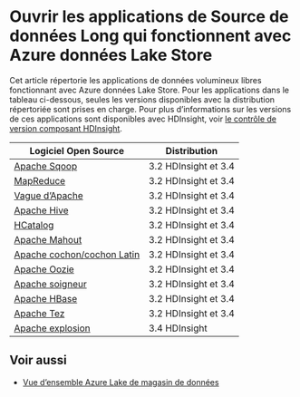 <properties
   pageTitle="Applications de données volumineux compatibles avec les données Lake Store | Azure"
   description="Liste des applications ouvrir la source qui fonctionnent avec Azure données Lake Store"
   services="data-lake-store"
   documentationCenter=""
   authors="nitinme"
   manager="jhubbard"
   editor="cgronlun"/>

<tags
   ms.service="data-lake-store"
   ms.devlang="na"
   ms.topic="article"
   ms.tgt_pltfrm="na"
   ms.workload="big-data"
   ms.date="08/25/2016"
   ms.author="nitinme"/>

# <a name="open-source-big-data-applications-that-work-with-azure-data-lake-store"></a>Ouvrir les applications de Source de données Long qui fonctionnent avec Azure données Lake Store

Cet article répertorie les applications de données volumineux libres fonctionnant avec Azure données Lake Store. Pour les applications dans le tableau ci-dessous, seules les versions disponibles avec la distribution répertoriée sont prises en charge. Pour plus d’informations sur les versions de ces applications sont disponibles avec HDInsight, voir [le contrôle de version composant HDInsight](../hdinsight/hdinsight-component-versioning.md).


| Logiciel Open Source | Distribution                      |
|----------------------|---------------------------------|
| [Apache Sqoop](http://sqoop.apache.org/)               | 3.2 HDInsight et 3.4                   |
| [MapReduce](http://hadoop.apache.org/docs/r1.0.4/mapred_tutorial.html)| 3.2 HDInsight et 3.4                   |
| [Vague d’Apache](https://storm.apache.org/)                | 3.2 HDInsight et 3.4                 |
| [Apache Hive](http://hive.apache.org/)                  | 3.2 HDInsight et 3.4                   |
| [HCatalog](https://cwiki.apache.org/confluence/display/Hive/HCatalog)            | 3.2 HDInsight et 3.4  |
| [Apache Mahout](http://mahout.apache.org/)               | 3.2 HDInsight et 3.4                   |
| [Apache cochon/cochon Latin](http://pig.apache.org/)       | 3.2 HDInsight et 3.4                   |
| [Apache Oozie](http://oozie.apache.org/)               | 3.2 HDInsight et 3.4                   |
| [Apache soigneur](http://zookeeper.apache.org/)           | 3.2 HDInsight et 3.4                   |
| [Apache HBase](http://hbase.apache.org/)                | 3.2 HDInsight et 3.4                   |
| [Apache Tez](http://tez.apache.org/)                 | 3.2 HDInsight et 3.4                 |
| [Apache explosion](http://spark.apache.org/)                 | 3.4 HDInsight                 |


## <a name="see-also"></a>Voir aussi

- [Vue d’ensemble Azure Lake de magasin de données](data-lake-store-overview.md)
